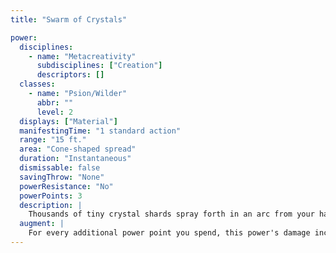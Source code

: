 ```yaml
---
title: "Swarm of Crystals"

power:
  disciplines:
    - name: "Metacreativity"
      subdisciplines: ["Creation"]
      descriptors: []
  classes:
    - name: "Psion/Wilder"
      abbr: ""
      level: 2
  displays: ["Material"]
  manifestingTime: "1 standard action"
  range: "15 ft."
  area: "Cone-shaped spread"
  duration: "Instantaneous"
  dismissable: false
  savingThrow: "None"
  powerResistance: "No"
  powerPoints: 3
  description: |
    Thousands of tiny crystal shards spray forth in an arc from your hand. These razorlike crystals slice everything in their path. Anyone caught in the cone takes 3d4 points of slashing damage.
  augment: |
    For every additional power point you spend, this power's damage increases by 1d4 points.
---
```


